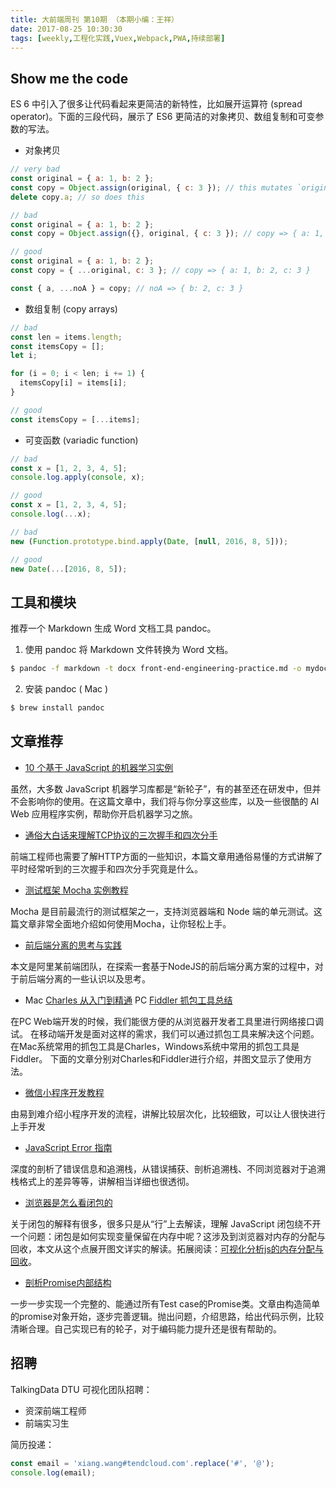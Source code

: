 ```yaml
---
title: 大前端周刊 第10期 （本期小编：王祥）
date: 2017-08-25 10:30:30
tags: [weekly,工程化实践,Vuex,Webpack,PWA,持续部署]
---
```

## Show me the code
ES 6 中引入了很多让代码看起来更简洁的新特性，比如展开运算符 (spread operator)。下面的三段代码，展示了 ES6 更简洁的对象拷贝、数组复制和可变参数的写法。

* 对象拷贝

```javascript
// very bad
const original = { a: 1, b: 2 };
const copy = Object.assign(original, { c: 3 }); // this mutates `original` ಠ_ಠ
delete copy.a; // so does this

// bad
const original = { a: 1, b: 2 };
const copy = Object.assign({}, original, { c: 3 }); // copy => { a: 1, b: 2, c: 3 }

// good
const original = { a: 1, b: 2 };
const copy = { ...original, c: 3 }; // copy => { a: 1, b: 2, c: 3 }

const { a, ...noA } = copy; // noA => { b: 2, c: 3 }
```

* 数组复制 (copy arrays)

```javascript
// bad
const len = items.length;
const itemsCopy = [];
let i;

for (i = 0; i < len; i += 1) {
  itemsCopy[i] = items[i];
}

// good
const itemsCopy = [...items];
```

* 可变函数 (variadic function)

```javascript
// bad
const x = [1, 2, 3, 4, 5];
console.log.apply(console, x);

// good
const x = [1, 2, 3, 4, 5];
console.log(...x);

// bad
new (Function.prototype.bind.apply(Date, [null, 2016, 8, 5]));

// good
new Date(...[2016, 8, 5]);
```

## 工具和模块
推荐一个 Markdown 生成 Word 文档工具 pandoc。

1. 使用 pandoc 将 Markdown 文件转换为 Word 文档。
``` bash
$ pandoc -f markdown -t docx front-end-engineering-practice.md -o mydoc.docx
```
2. 安装 pandoc ( Mac )
``` bash
$ brew install pandoc
```

## 文章推荐
* [10 个基于 JavaScript 的机器学习实例](https://zhuanlan.zhihu.com/p/26709518)

虽然，大多数 JavaScript 机器学习库都是“新轮子”，有的甚至还在研发中，但并不会影响你的使用。在这篇文章中，我们将与你分享这些库，以及一些很酷的 AI Web 应用程序实例，帮助你开启机器学习之旅。

* [通俗大白话来理解TCP协议的三次握手和四次分手](https://github.com/jawil/blog/issues/14)

前端工程师也需要了解HTTP方面的一些知识，本篇文章用通俗易懂的方式讲解了平时经常听到的三次握手和四次分手究竟是什么。

* [测试框架 Mocha 实例教程](http://www.ruanyifeng.com/blog/2015/12/a-mocha-tutorial-of-examples.html)

Mocha 是目前最流行的测试框架之一，支持浏览器端和 Node 端的单元测试。这篇文章非常全面地介绍如何使用Mocha，让你轻松上手。
* [前后端分离的思考与实践](https://www.kancloud.cn/kancloud/midway/48192)

本文是阿里某前端团队，在探索一套基于NodeJS的前后端分离方案的过程中，对于前后端分离的一些认识以及思考。

* Mac [Charles 从入门到精通](http://blog.devtang.com/2015/11/14/charles-introduction/)
  PC [Fiddler 抓包工具总结](http://blog.csdn.net/qq_21445563/article/details/51017605)

在PC Web端开发的时候，我们能很方便的从浏览器开发者工具里进行网络接口调试。
在移动端开发是面对这样的需求，我们可以通过抓包工具来解决这个问题。
在Mac系统常用的抓包工具是Charles，Windows系统中常用的抓包工具是Fiddler。
下面的文章分别对Charles和Fiddler进行介绍，并图文显示了使用方法。

* [微信小程序开发教程](https://github.com/zce/weapp-demo/tree/tutorial)

由易到难介绍小程序开发的流程，讲解比较层次化，比较细致，可以让人很快进行上手开发

* [JavaScript Error 指南](https://github.com/Jocs/jocs.github.io/issues/1)

深度的剖析了错误信息和追溯栈，从错误捕获、剖析追溯栈、不同浏览器对于追溯栈格式上的差异等等，讲解相当详细也很透彻。

* [浏览器是怎么看闭包的](http://ifanqi.me/2017/07/25/you-can-understand-closure/)

关于闭包的解释有很多，很多只是从“行”上去解读，理解 JavaScript 闭包绕不开一个问题：闭包是如何实现变量保留在内存中呢？这涉及到浏览器对内存的分配与回收，本文从这个点展开图文详实的解读。拓展阅读：[可视化分析js的内存分配与回收](http://ifanqi.me/2017/07/28/js-variable-memory/)。

* [剖析Promise内部结构](https://github.com/xieranmaya/blog/issues/3)

一步一步实现一个完整的、能通过所有Test case的Promise类。文章由构造简单的promise对象开始，逐步完善逻辑。抛出问题，介绍思路，给出代码示例，比较清晰合理。自己实现已有的轮子，对于编码能力提升还是很有帮助的。

## 招聘
TalkingData DTU 可视化团队招聘：
* 资深前端工程师
* 前端实习生

简历投递：
``` javascript
const email = 'xiang.wang#tendcloud.com'.replace('#', '@');
console.log(email);
```
